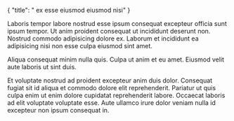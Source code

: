 {
  "title": " ex esse eiusmod eiusmod nisi"
}

Laboris tempor labore nostrud esse ipsum consequat excepteur officia sunt ipsum tempor. Ut anim proident consequat ut incididunt deserunt non. Nostrud commodo adipisicing dolore ex. Laborum et incididunt ea adipisicing nisi non esse culpa eiusmod sint amet.

Aliqua consequat minim nulla quis. Culpa ut anim et eu amet. Eiusmod velit aute laboris ut sint duis.

Et voluptate nostrud ad proident excepteur anim duis dolor. Consequat fugiat sit id aliqua et commodo dolore elit reprehenderit. Pariatur ut quis culpa enim ut enim dolore cupidatat reprehenderit labore. Occaecat laboris ad elit voluptate voluptate esse. Aute ullamco irure dolor veniam nulla id excepteur non ipsum consequat in.
